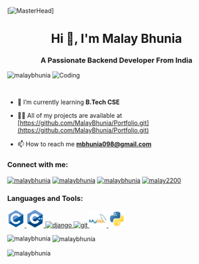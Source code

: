 [![MasterHead](https://png.pngtree.com/png-clipart/20220510/original/pngtree-programming-and-coding-banner-working-png-image_7696638.png)]
<h1 align="center">Hi 👋, I'm Malay Bhunia</h1>
<h3 align="center">A Passionate Backend Developer From India</h3>

<img align="right" alt="Coding" width="400" src="https://camo.githubusercontent.com/4d9f5ecceb711eec6e2018f38a5677dc657c9738d4a65ba3b928c41c0a45b439/68747470733a2f2f6d69726f2e6d656469756d2e636f6d2f6d61782f313336302f302a37513379765349765f7430696f4a2d5a2e676966">

<p align="left"> <img src="https://komarev.com/ghpvc/?username=malaybhunia&label=Profile%20views&color=0e75b6&style=flat" alt="malaybhunia" /> </p>

<p align="left"> <a href="https://twitter.com/" target="blank"><img src="https://img.shields.io/twitter/follow/?logo=twitter&style=for-the-badge" alt="" /></a> </p>

- 🌱 I’m currently learning **B.Tech CSE**

- 👨‍💻 All of my projects are available at [https://github.com/MalayBhunia/Portfolio.git](https://github.com/MalayBhunia/Portfolio.git)

- 📫 How to reach me **mbhunia098@gmail.com**

<h3 align="left">Connect with me:</h3>
<p align="left">
<a href="https://www.linkedin.com/in/malay-bhunia-14ab712a6" target="blank"><img align="center" src="https://raw.githubusercontent.com/rahuldkjain/github-profile-readme-generator/master/src/images/icons/Social/linked-in-alt.svg" alt="malaybhunia" height="30" width="40" /></a>
<a href="https://instagram.com/invites/contact/?igsh=54o3vo0dtv6d&utm_content=rf2uw6e" target="blank"><img align="center" src="https://raw.githubusercontent.com/rahuldkjain/github-profile-readme-generator/master/src/images/icons/Social/instagram.svg" alt="malaybhunia" height="30" width="40" /></a>
<a href="https://www.youtube.com/@mum2200" target="blank"><img align="center" src="https://raw.githubusercontent.com/rahuldkjain/github-profile-readme-generator/master/src/images/icons/Social/youtube.svg" alt="malaybhunia" height="30" width="40" /></a>
<a href="https://www.leetcode.com/Malay2200" target="blank"><img align="center" src="https://raw.githubusercontent.com/rahuldkjain/github-profile-readme-generator/master/src/images/icons/Social/leet-code.svg" alt="malay2200" height="30" width="40" /></a>
</p>

<h3 align="left">Languages and Tools:</h3>
<p align="left"> <a href="https://www.cprogramming.com/" target="_blank" rel="noreferrer"> <img src="https://raw.githubusercontent.com/devicons/devicon/master/icons/c/c-original.svg" alt="c" width="40" height="40"/> </a> <a href="https://www.w3schools.com/cpp/" target="_blank" rel="noreferrer"> <img src="https://raw.githubusercontent.com/devicons/devicon/master/icons/cplusplus/cplusplus-original.svg" alt="cplusplus" width="40" height="40"/> </a> <a href="https://www.djangoproject.com/" target="_blank" rel="noreferrer"> <img src="https://cdn.worldvectorlogo.com/logos/django.svg" alt="django" width="40" height="40"/> </a> <a href="https://git-scm.com/" target="_blank" rel="noreferrer"> <img src="https://www.vectorlogo.zone/logos/git-scm/git-scm-icon.svg" alt="git" width="40" height="40"/> </a> <a href="https://www.mysql.com/" target="_blank" rel="noreferrer"> <img src="https://raw.githubusercontent.com/devicons/devicon/master/icons/mysql/mysql-original-wordmark.svg" alt="mysql" width="40" height="40"/> </a> <a href="https://www.python.org" target="_blank" rel="noreferrer"> <img src="https://raw.githubusercontent.com/devicons/devicon/master/icons/python/python-original.svg" alt="python" width="40" height="40"/> </a> </p>

<p><img align="left" src="https://github-readme-stats.vercel.app/api/top-langs?username=malaybhunia&show_icons=true&locale=en&layout=compact" alt="malaybhunia" /></p>

<p>&nbsp;<img align="center" src="https://github-readme-stats.vercel.app/api?username=malaybhunia&show_icons=true&locale=en" alt="malaybhunia" /></p>

<p><img align="center" src="https://github-readme-streak-stats.herokuapp.com/?user=malaybhunia&" alt="malaybhunia" /></p>
